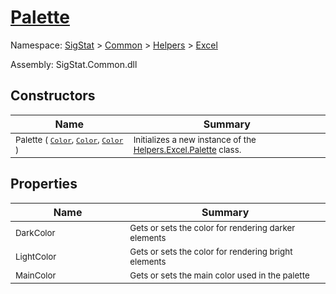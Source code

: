 # [Palette](./Palette.md)

Namespace: [SigStat]() > [Common](./../../README.md) > [Helpers](./../README.md) > [Excel](./README.md)

Assembly: SigStat.Common.dll


## Constructors

| Name | Summary | 
| --- | --- | 
| <sub>Palette ( [`Color`](https://docs.microsoft.com/en-us/dotnet/api/System.Drawing.Color), [`Color`](https://docs.microsoft.com/en-us/dotnet/api/System.Drawing.Color), [`Color`](https://docs.microsoft.com/en-us/dotnet/api/System.Drawing.Color) )</sub><img width=200 unselectable="on"/>  | <sub>Initializes a new instance of the [Helpers.Excel.Palette](https://github.com/hargitomi97/sigstat/blob/master/docs/md/SigStat/Common/Helpers/Excel/Palette.md) class.</sub><img width=200 unselectable="on"/>  | <br>


## Properties

| Name | Summary | 
| --- | --- | 
| <sub>DarkColor</sub><img width=200 unselectable="on"/>  | <sub>Gets or sets the color for rendering darker elements</sub><img width=200 unselectable="on"/>  | <br>
| <sub>LightColor</sub><img width=200 unselectable="on"/>  | <sub>Gets or sets the color for rendering bright elements</sub><img width=200 unselectable="on"/>  | <br>
| <sub>MainColor</sub><img width=200 unselectable="on"/>  | <sub>Gets or sets the main color used in the palette</sub><img width=200 unselectable="on"/>  | <br>



